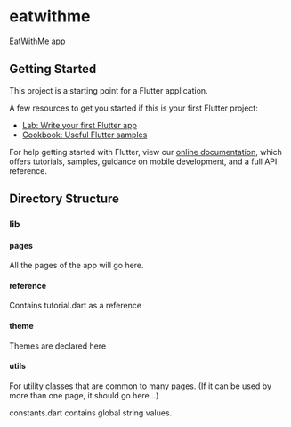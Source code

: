 # eatwithme

EatWithMe app

## Getting Started

This project is a starting point for a Flutter application.

A few resources to get you started if this is your first Flutter project:

- [Lab: Write your first Flutter app](https://flutter.io/docs/get-started/codelab)
- [Cookbook: Useful Flutter samples](https://flutter.io/docs/cookbook)

For help getting started with Flutter, view our 
[online documentation](https://flutter.io/docs), which offers tutorials, 
samples, guidance on mobile development, and a full API reference.

## Directory Structure

### lib

#### pages
All the pages of the app will go here.

#### reference
Contains tutorial.dart as a reference

#### theme
Themes are declared here

#### utils
For utility classes that are common to many pages. (If it can be used by more than one page, it should go here...)

constants.dart contains global string values.
